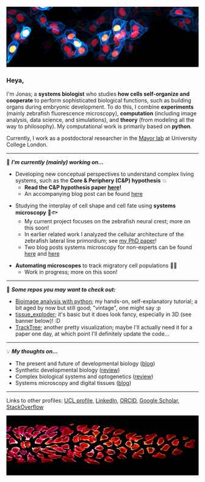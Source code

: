 ![Neural Crest banner image](https://github.com/WhoIsJack/WhoIsJack/blob/main/NC_banner.png?raw=true)

### Heya, 

I'm Jonas; a **systems biologist** who studies **how cells self-organize and cooperate** to perform sophisticated biological functions, such as building organs during embryonic development. To do this, I combine **experiments** (mainly zebrafish fluorescence microscopy), **computation** (including image analysis, data science, and simulations), and **theory** (from modeling all the way to philosophy). My computational work is primarily based on **python**.

Currently, I work as a postdoctoral researcher in the [Mayor lab](https://mayorlab-ucl.webflow.io/) at University College London.

----

🔧 _**I'm currently (mainly) working on...**_

- Developing new conceptual perspectives to understand complex living systems, such as the **Core & Periphery (C&P) hypothesis** 💥
    - **Read the C&P hypothesis paper [here](https://doi.org/10.1016/j.cels.2024.08.001)!**
    - An accompanying blog post can be found [here](https://thenode.biologists.com/a-short-rant-on-the-present-and-future-of-developmental-biology/research/)
* Studying the interplay of cell shape and cell fate using **systems microscopy** 🔬🐟
    - My current project focuses on the zebrafish neural crest; more on this soon!
    - In earlier related work I analyzed the cellular architecture of the zebrafish lateral line primordium; see [my PhD paper](https://elifesciences.org/articles/55913)!
    - Two blog posts systems microscopy for non-experts can be found [here](https://towardsdatascience.com/untangling-biology-microscopes-algorithms-d6528f996faf) and [here](https://thenode.biologists.com/image-data-science/research/)
- **Automating microscopes** to track migratory cell populations 🔬🤖
    - Work in progress; more on this soon!

----

👀 _**Some repos you may want to check out:**_

- [Bioimage analysis with python](https://github.com/WhoIsJack/python-bioimage-analysis-tutorial); my hands-on, self-explanatory tutorial; a bit aged by now but still good; "vintage", one might say :p
- [tissue_exploder](https://github.com/WhoIsJack/tissue_exploder); it's basic but it does look fancy, especially in 3D (see banner below)! :D
- [TrackTree](https://github.com/WhoIsJack/TrackTree); another pretty visualization; maybe I'll actually need it for a paper one day, at which point I'll definitely update the code...

----

💡 _**My thoughts on...**_

- The present and future of developmental biology ([blog](https://thenode.biologists.com/a-short-rant-on-the-present-and-future-of-developmental-biology/research/))
- Synthetic developmental biology ([review](https://www.sciencedirect.com/science/article/pii/S1084952122001367))
- Complex biological systems and optogenetics ([review](https://www.sciencedirect.com/science/article/pii/S0955067420300508))
- Systems microscopy and digital tissues ([blog](https://thenode.biologists.com/image-data-science/research/))

----

Links to other profiles: [UCL profile](https://profiles.ucl.ac.uk/78523-jonas-hartmann), [LinkedIn](https://www.linkedin.com/in/jonas-hartmann), [ORCID](https://orcid.org/0000-0002-5600-8285), [Google Scholar](https://scholar.google.de/citations?hl=en&user=CKP5Of8AAAAJ&view_op=list_works&sortby=pubdate), [StackOverflow](https://stackoverflow.com/users/8300815/whoisjack?tab=profile)

![Posterior lateral line primordium banner image](https://github.com/WhoIsJack/WhoIsJack/blob/main/PLLP_banner.png?raw=true)


<!--
**WhoIsJack/WhoIsJack** is a ✨ _special_ ✨ repository because its `README.md` (this file) appears on your GitHub profile.

Here are some ideas to get you started:

- 🔭 I’m currently working on ...
- 🌱 I’m currently learning ...
- 👯 I’m looking to collaborate on ...
- 🤔 I’m looking for help with ...
- 💬 Ask me about ...
- 📫 How to reach me: ...
- 😄 Pronouns: ...
- ⚡ Fun fact: ...
-->
